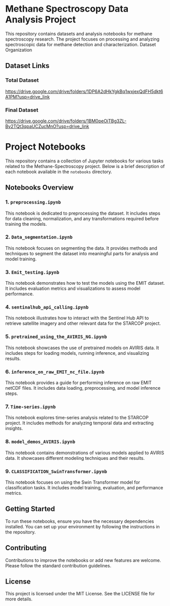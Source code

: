 # Methane Spectroscopy Data Analysis Project
This repository contains datasets and analysis notebooks for methane spectroscopy research. The project focuses on processing and analyzing spectroscopic data for methane detection and characterization.
Dataset Organization


## Dataset Links

### Total Dataset
https://drive.google.com/drive/folders/1DP6A2dHkYgkBq1wxjexQdFH5dkt6A1PM?usp=drive_link

### Final Dataset
https://drive.google.com/drive/folders/1BM0peOiTBg3ZL-Bv2TQt3qpaUCZucMnO?usp=drive_link

# Project Notebooks

This repository contains a collection of Jupyter notebooks for various tasks related to the Methane-Spectroscopy project. Below is a brief description of each notebook available in the `notebooks` directory.

## Notebooks Overview

### 1. `preprocessing.ipynb`
This notebook is dedicated to preprocessing the dataset. It includes steps for data cleaning, normalization, and any transformations required before training the models.

### 2. `Data_segmentation.ipynb`
This notebook focuses on segmenting the data. It provides methods and techniques to segment the dataset into meaningful parts for analysis and model training.

### 3. `Emit_testing.ipynb`
This notebook demonstrates how to test the models using the EMIT dataset. It includes evaluation metrics and visualizations to assess model performance.

### 4. `sentinalhub_api_calling.ipynb`
This notebook illustrates how to interact with the Sentinel Hub API to retrieve satellite imagery and other relevant data for the STARCOP project.

### 5. `pretrained_using_the_AVIRIS_NG.ipynb`
This notebook showcases the use of pretrained models on AVIRIS data. It includes steps for loading models, running inference, and visualizing results.

### 6. `inference_on_raw_EMIT_nc_file.ipynb`
This notebook provides a guide for performing inference on raw EMIT netCDF files. It includes data loading, preprocessing, and model inference steps.

### 7. `Time-series.ipynb`
This notebook explores time-series analysis related to the STARCOP project. It includes methods for analyzing temporal data and extracting insights.

### 8. `model_demos_AVIRIS.ipynb`
This notebook contains demonstrations of various models applied to AVIRIS data. It showcases different modeling techniques and their results.

### 9. `CLASSIFICATION_SwinTransformer.ipynb`
This notebook focuses on using the Swin Transformer model for classification tasks. It includes model training, evaluation, and performance metrics.

## Getting Started

To run these notebooks, ensure you have the necessary dependencies installed. You can set up your environment by following the instructions in the repository.

## Contributing

Contributions to improve the notebooks or add new features are welcome. Please follow the standard contribution guidelines.

## License

This project is licensed under the MIT License. See the LICENSE file for more details.



